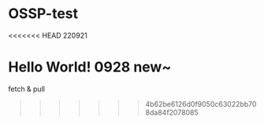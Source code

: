 # OSSP-test
<<<<<<< HEAD
220921

Hello World!
0928 new~
=======
fetch & pull
>>>>>>> 4b62be6126d0f9050c63022bb708da84f2078085
